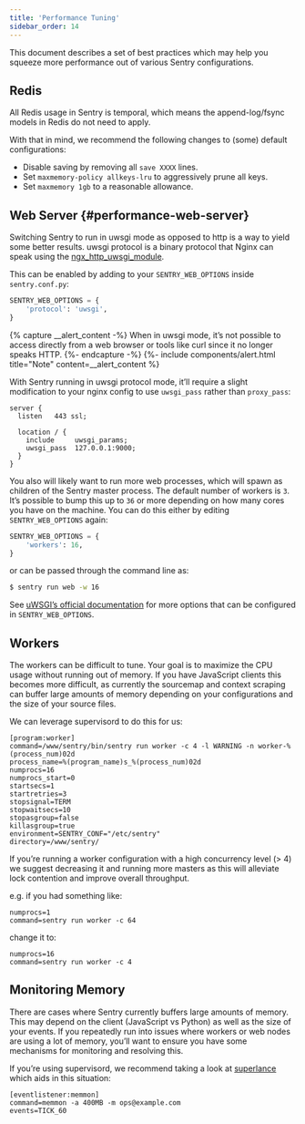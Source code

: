 ```yaml
---
title: 'Performance Tuning'
sidebar_order: 14
---
```


This document describes a set of best practices which may help you squeeze more performance out of various Sentry configurations.

## Redis

All Redis usage in Sentry is temporal, which means the append-log/fsync models in Redis do not need to apply.

With that in mind, we recommend the following changes to (some) default configurations:

-   Disable saving by removing all `save XXXX` lines.
-   Set `maxmemory-policy allkeys-lru` to aggressively prune all keys.
-   Set `maxmemory 1gb` to a reasonable allowance.

## Web Server {#performance-web-server}

Switching Sentry to run in uwsgi mode as opposed to http is a way to yield some better results. uwsgi protocol is a binary protocol that Nginx can speak using the [ngx_http_uwsgi_module](http://nginx.org/en/docs/http/ngx_http_uwsgi_module.html).

This can be enabled by adding to your `SENTRY_WEB_OPTIONS` inside `sentry.conf.py`:

```python
SENTRY_WEB_OPTIONS = {
    'protocol': 'uwsgi',
}
```

{% capture __alert_content -%}
When in uwsgi mode, it’s not possible to access directly from a web browser or tools like curl since it no longer speaks HTTP.
{%- endcapture -%}
{%- include components/alert.html
  title="Note"
  content=__alert_content
%}

With Sentry running in uwsgi protocol mode, it’ll require a slight modification to your nginx config to use `uwsgi_pass` rather than `proxy_pass`:

```nginx
server {
  listen   443 ssl;

  location / {
    include     uwsgi_params;
    uwsgi_pass  127.0.0.1:9000;
  }
}
```

You also will likely want to run more web processes, which will spawn as children of the Sentry master process. The default number of workers is `3`. It’s possible to bump this up to `36` or more depending on how many cores you have on the machine. You can do this either by editing `SENTRY_WEB_OPTIONS` again:

```python
SENTRY_WEB_OPTIONS = {
    'workers': 16,
}
```

or can be passed through the command line as:

```bash
$ sentry run web -w 16
```

See [uWSGI’s official documentation](https://uwsgi-docs.readthedocs.io/en/latest/Options.html) for more options that can be configured in `SENTRY_WEB_OPTIONS`.

## Workers

The workers can be difficult to tune. Your goal is to maximize the CPU usage without running out of memory. If you have JavaScript clients this becomes more difficult, as currently the sourcemap and context scraping can buffer large amounts of memory depending on your configurations and the size of your source files.

We can leverage supervisord to do this for us:

```
[program:worker]
command=/www/sentry/bin/sentry run worker -c 4 -l WARNING -n worker-%(process_num)02d
process_name=%(program_name)s_%(process_num)02d
numprocs=16
numprocs_start=0
startsecs=1
startretries=3
stopsignal=TERM
stopwaitsecs=10
stopasgroup=false
killasgroup=true
environment=SENTRY_CONF="/etc/sentry"
directory=/www/sentry/
```

If you’re running a worker configuration with a high concurrency level (> 4) we suggest decreasing it and running more masters as this will alleviate lock contention and improve overall throughput.

e.g. if you had something like:

```
numprocs=1
command=sentry run worker -c 64
```

change it to:

```
numprocs=16
command=sentry run worker -c 4
```

## Monitoring Memory

There are cases where Sentry currently buffers large amounts of memory. This may depend on the client (JavaScript vs Python) as well as the size of your events. If you repeatedly run into issues where workers or web nodes are using a lot of memory, you’ll want to ensure you have some mechanisms for monitoring and resolving this.

If you’re using supervisord, we recommend taking a look at [superlance](https://superlance.readthedocs.io) which aids in this situation:

```
[eventlistener:memmon]
command=memmon -a 400MB -m ops@example.com
events=TICK_60
```
